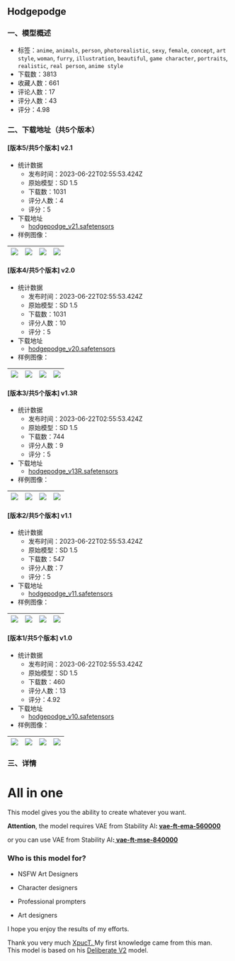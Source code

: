## Hodgepodge
### 一、模型概述

- 标签：`anime`, `animals`, `person`, `photorealistic`, `sexy`, `female`, `concept`, `art style`, `woman`, `furry`, `illustration`, `beautiful`, `game character`, `portraits`, `realistic`, `real person`, `anime style`
- 下载数：3813
- 收藏人数：661
- 评论人数：17
- 评分人数：43
- 评分：4.98

### 二、下载地址（共5个版本）

#### [版本5/共5个版本] v2.1

- 统计数据
  - 发布时间：2023-06-22T02:55:53.424Z
  - 原始模型：SD 1.5
  - 下载数：1031
  - 评分人数：4
  - 评分：5
- 下载地址
  - [hodgepodge_v21.safetensors](https://civitai.com/api/download/models/99009)
- 样例图像：

| <img src="https://image.civitai.com/xG1nkqKTMzGDvpLrqFT7WA/c9f33b63-ec6f-4e01-ac46-55d2a908cb38/width=450/1198430.jpeg" /> | <img src="https://image.civitai.com/xG1nkqKTMzGDvpLrqFT7WA/576df6d2-0b92-4d9f-a9ee-aef746519c7d/width=450/1198440.jpeg" /> | <img src="https://image.civitai.com/xG1nkqKTMzGDvpLrqFT7WA/0cf461ee-c8f9-4464-be5d-464c4b9f831c/width=450/1198442.jpeg" /> | <img src="https://image.civitai.com/xG1nkqKTMzGDvpLrqFT7WA/4a300e1c-9316-48c6-8333-f4047eb9c6c1/width=450/1198445.jpeg" /> |
| ---- | ---- | ---- | ---- |

#### [版本4/共5个版本] v2.0

- 统计数据
  - 发布时间：2023-06-22T02:55:53.424Z
  - 原始模型：SD 1.5
  - 下载数：1031
  - 评分人数：10
  - 评分：5
- 下载地址
  - [hodgepodge_v20.safetensors](https://civitai.com/api/download/models/60591)
- 样例图像：

| <img src="https://image.civitai.com/xG1nkqKTMzGDvpLrqFT7WA/f5f49dca-dc0e-4aa9-899a-8ba0f6806835/width=450/698573.jpeg" /> | <img src="https://image.civitai.com/xG1nkqKTMzGDvpLrqFT7WA/540d2001-da40-4a54-b4c6-2bf3f87a11dd/width=450/664798.jpeg" /> | <img src="https://image.civitai.com/xG1nkqKTMzGDvpLrqFT7WA/49a35820-3c03-4f1c-7a41-d5720fea4c00/width=450/662935.jpeg" /> | <img src="https://image.civitai.com/xG1nkqKTMzGDvpLrqFT7WA/2e46597b-16dc-4d27-9467-ab4aaff2c0dc/width=450/664801.jpeg" /> |
| ---- | ---- | ---- | ---- |

#### [版本3/共5个版本] v1.3R

- 统计数据
  - 发布时间：2023-06-22T02:55:53.424Z
  - 原始模型：SD 1.5
  - 下载数：744
  - 评分人数：9
  - 评分：5
- 下载地址
  - [hodgepodge_v13R.safetensors](https://civitai.com/api/download/models/51440)
- 样例图像：

| <img src="https://image.civitai.com/xG1nkqKTMzGDvpLrqFT7WA/6ccbbc99-08ac-41f6-c2d7-7b0f94a22d00/width=450/555512.jpeg" /> | <img src="https://image.civitai.com/xG1nkqKTMzGDvpLrqFT7WA/8f3ca79d-5817-46b0-22a9-0c841dedec00/width=450/553989.jpeg" /> | <img src="https://image.civitai.com/xG1nkqKTMzGDvpLrqFT7WA/5cb7bf11-0b75-44d6-28ad-2c883b467a00/width=450/553985.jpeg" /> | <img src="https://image.civitai.com/xG1nkqKTMzGDvpLrqFT7WA/fa925fff-c15f-481e-fdcf-e641ff536800/width=450/553988.jpeg" /> |
| ---- | ---- | ---- | ---- |

#### [版本2/共5个版本] v1.1

- 统计数据
  - 发布时间：2023-06-22T02:55:53.424Z
  - 原始模型：SD 1.5
  - 下载数：547
  - 评分人数：7
  - 评分：5
- 下载地址
  - [hodgepodge_v11.safetensors](https://civitai.com/api/download/models/43736)
- 样例图像：

| <img src="https://image.civitai.com/xG1nkqKTMzGDvpLrqFT7WA/f8c01d66-d696-43b8-bbb1-793f78dceb00/width=450/477899.jpeg" /> | <img src="https://image.civitai.com/xG1nkqKTMzGDvpLrqFT7WA/47512603-507e-434f-1111-cf28270ea300/width=450/484931.jpeg" /> | <img src="https://image.civitai.com/xG1nkqKTMzGDvpLrqFT7WA/2066d11e-2641-4b28-ace3-92dd63b31700/width=450/477903.jpeg" /> | <img src="https://image.civitai.com/xG1nkqKTMzGDvpLrqFT7WA/ac630b7f-79dd-4667-d223-d5eb7607c000/width=450/484932.jpeg" /> |
| ---- | ---- | ---- | ---- |

#### [版本1/共5个版本] v1.0

- 统计数据
  - 发布时间：2023-06-22T02:55:53.424Z
  - 原始模型：SD 1.5
  - 下载数：460
  - 评分人数：13
  - 评分：4.92
- 下载地址
  - [hodgepodge_v10.safetensors](https://civitai.com/api/download/models/41630)
- 样例图像：

| <img src="https://image.civitai.com/xG1nkqKTMzGDvpLrqFT7WA/3c70b821-3b74-4b05-f43d-a3e3a5547c00/width=450/462412.jpeg" /> | <img src="https://image.civitai.com/xG1nkqKTMzGDvpLrqFT7WA/f0af37f9-885b-4016-161d-ffbf22b08d00/width=450/458486.jpeg" /> | <img src="https://image.civitai.com/xG1nkqKTMzGDvpLrqFT7WA/de7db088-8149-4078-0332-f75f46264d00/width=450/462413.jpeg" /> | <img src="https://image.civitai.com/xG1nkqKTMzGDvpLrqFT7WA/b2c2f7cd-1183-4cb8-85ba-30874cc75800/width=450/458487.jpeg" /> |
| ---- | ---- | ---- | ---- |


### 三、详情
<h1>All in one</h1><p>This model gives you the ability to create whatever you want.</p><p><strong>Attention</strong>, the model requires VAE from Stability AI<strong>: </strong><a target="_blank" rel="ugc" href="https://huggingface.co/stabilityai/sd-vae-ft-ema-original/resolve/main/vae-ft-ema-560000-ema-pruned.ckpt"><strong>vae-ft-ema-560000</strong></a></p><p>or you can use VAE from Stability AI<strong>:</strong><a rel="ugc" href="https://huggingface.co/stabilityai/sd-vae-ft-mse-original/resolve/main/vae-ft-mse-840000-ema-pruned.ckpt"><strong> vae-ft-mse-840000</strong></a></p><h3>Who is this model for?</h3><ul><li><p>NSFW Art Designers</p></li><li><p>Character designers</p></li><li><p>Professional prompters</p></li><li><p>Art designers</p></li></ul><p>I hope you enjoy the results of my efforts.</p><p>Thank you very much <a target="_blank" rel="ugc" href="https://civitai.com/user/XpucT">XpucT. </a>My first knowledge came from this man.<br />This model is based on his <a target="_blank" rel="ugc" href="https://civitai.com/models/4823/deliberate">Deliberate V2</a> model. <br /><br /></p>